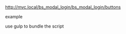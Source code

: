 

http://mvc.local/bs_modal_login/bs_modal_login/buttons


example


use gulp to bundle the script


